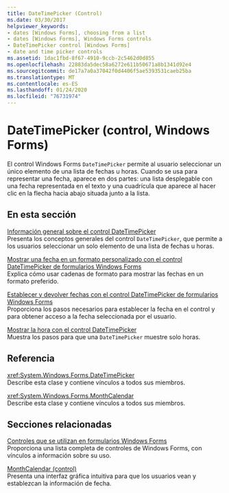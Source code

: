 ```yaml
---
title: DateTimePicker (Control)
ms.date: 03/30/2017
helpviewer_keywords:
- dates [Windows Forms], choosing from a list
- dates [Windows Forms], Windows Forms controls
- DateTimePicker control [Windows Forms]
- date and time picker controls
ms.assetid: 1dac1fbd-8f67-4910-9ccb-2c5462d0d855
ms.openlocfilehash: 22883da5dec58a6272e611b50671a8b1341d92e4
ms.sourcegitcommit: de17a7a0a37042f0d4406f5ae5393531caeb25ba
ms.translationtype: MT
ms.contentlocale: es-ES
ms.lasthandoff: 01/24/2020
ms.locfileid: "76731974"
---
```

# <a name="datetimepicker-control-windows-forms"></a>DateTimePicker (control, Windows Forms)
El control Windows Forms `DateTimePicker` permite al usuario seleccionar un único elemento de una lista de fechas u horas. Cuando se usa para representar una fecha, aparece en dos partes: una lista desplegable con una fecha representada en el texto y una cuadrícula que aparece al hacer clic en la flecha hacia abajo situada junto a la lista.  
  
## <a name="in-this-section"></a>En esta sección  
 [Información general sobre el control DateTimePicker](datetimepicker-control-overview-windows-forms.md)  
 Presenta los conceptos generales del control `DateTimePicker`, que permite a los usuarios seleccionar un solo elemento de una lista de fechas u horas.  
  
 [Mostrar una fecha en un formato personalizado con el control DateTimePicker de formularios Windows Forms](display-a-date-in-a-custom-format-with-wf-datetimepicker-control.md)  
 Explica cómo usar cadenas de formato para mostrar las fechas en un formato preferido.  
  
 [Establecer y devolver fechas con el control DateTimePicker de formularios Windows Forms](how-to-set-and-return-dates-with-the-windows-forms-datetimepicker-control.md)  
 Proporciona los pasos necesarios para establecer la fecha en el control y para obtener acceso a la fecha seleccionada por el usuario.  
  
 [Mostrar la hora con el control DateTimePicker](how-to-display-time-with-the-datetimepicker-control.md)  
 Muestra los pasos para que una `DateTimePicker` muestre solo horas.  
  
## <a name="reference"></a>Referencia  
 <xref:System.Windows.Forms.DateTimePicker>  
 Describe esta clase y contiene vínculos a todos sus miembros.  
  
 <xref:System.Windows.Forms.MonthCalendar>  
 Describe esta clase y contiene vínculos a todos sus miembros.  
  
## <a name="related-sections"></a>Secciones relacionadas  
 [Controles que se utilizan en formularios Windows Forms](controls-to-use-on-windows-forms.md)  
 Proporciona una lista completa de controles de Windows Forms, con vínculos a información sobre su uso.  
  
 [MonthCalendar (control)](monthcalendar-control-windows-forms.md)  
 Presenta una interfaz gráfica intuitiva para que los usuarios vean y establezcan la información de fecha.
